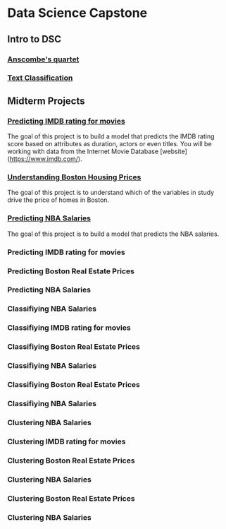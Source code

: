# Data Science Capstone

## Intro to DSC

### [Anscombe's quartet](https://colab.research.google.com/github/emmanueliarussi/DataScienceCapstone/blob/master/1_Anscombe/anscombe.ipynb)
### [Text Classification](https://colab.research.google.com/github/emmanueliarussi/DataScienceCapstone/blob/master/2_TextClassification/text_classifier.ipynb)

## Midterm Projects

### [Predicting IMDB rating for movies](https://github.com/emmanueliarussi/DataScienceCapstone/tree/master/3_MidtermProjects/ProjectIMDB)
The goal of this project is to build a model that predicts the IMDB rating score based on attributes as duration, actors or even titles. You will be working with data from the Internet Movie Database [website] (https://www.imdb.com/). 

### [Understanding Boston Housing Prices](https://github.com/emmanueliarussi/DataScienceCapstone/tree/master/3_MidtermProjects/ProjectBHP)
The goal of this project is to understand which of the variables in study drive the price of homes in Boston. 

### [Predicting NBA Salaries](https://github.com/emmanueliarussi/DataScienceCapstone/tree/master/3_MidtermProjects/ProjectNBA)
The goal of this project is to build a model that predicts the NBA salaries.

### Predicting IMDB rating for movies

### Predicting Boston Real Estate Prices

### Predicting NBA Salaries 

### Classifiying NBA Salaries 

### Classifiying IMDB rating for movies

### Classifiying Boston Real Estate Prices

### Classifiying NBA Salaries 

### Classifiying Boston Real Estate Prices

### Classifiying NBA Salaries 

### Clustering NBA Salaries 

### Clustering IMDB rating for movies

### Clustering Boston Real Estate Prices

### Clustering NBA Salaries 

### Clustering Boston Real Estate Prices

### Clustering NBA Salaries 
